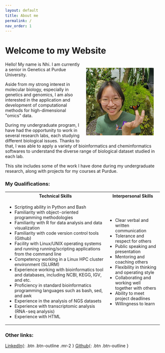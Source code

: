 ```yaml
---
layout: default
title: About me
permalink: /
nav_order: 1
---
```

<h1>Welcome to my Website</h1>  

<img src="/assets/img/about_me_img/Screenshot (298).png" alt="nhivo" width="220" height="220" style="float:right" hspace="20" vspace="20">
<p>Hello! My name is Nhi. I am currently a senior in Genetics at Purdue University.</p> Aside from my strong interest in molecular biology, especially in genetics and genomics, I am also interested in the application and development of computational methods for high-dimensional "omics" data. 

During my undergraduate program, I have had the opportunity to work in several research labs, each studying different biological issues. Thanks to that, I was able to apply a variety of bioinformatics and cheminformatics softwares to understand the diverse range of biological dataset studied in each lab. 

This site includes some of the work I have done during my undergraduate research, along with projects for my courses at Purdue. 


### My Qualifications:
<html>
<table style="width:100%">
  <tr>
    <th>Technical Skills</th>
    <th>Interpersonal Skills</th>
  </tr>
  <tr>
    <td width="65%">
      <ul>
	<li>Scripting ability in Python and Bash</li>
	<li>Familiarity with object-oriented programming methodologies</li>
	<li>Familiarity with R for data analysis and data visualization</li>
	<li>Familiarity with code version control tools (Github)</li>
	<li>Facility with Linux/UNIX operating systems and running running/scripting applications from the command line</li>
	<li>Competency working in a Linux HPC cluster environment (SLURM)</li>
	<li>Experience working with bioinformatics tool and databases, including NCBI, KEGG, IGV, and etc.</li>
	<li>Proficiency in standard bioinformatics programming languages such as bash, sed, and awk</li>
	<li>Experience in the analysis of NGS datasets</li>
	<li>Experience with transcriptomic analysis (RNA-seq analysis)</li>
        <li>Experience with HTML</li>
      </ul>
    </td>
    <td width="35%">
      <ul>
	<li>Clear verbal and written communication</li>
        <li>Tolerance and respect for others</li>
        <li>Public speaking and presentation</li>
        <li>Mentoring and coaching others</li>
        <li>Flexibility in thinking and operating style</li>
        <li>Collaborating and working well together with others</li>
        <li>Ability to meet project deadlines</li>
        <li>Willingness to learn</li>
      </ul>
    </td>
  </tr>
</table>
</html>  


### Other links:  
[LinkedIn](https://www.linkedin.com/in/nhwivo/){: .btn .btn-outline .mr-2 } [Github](https://github.com/nhwivo){: .btn .btn-outline }
